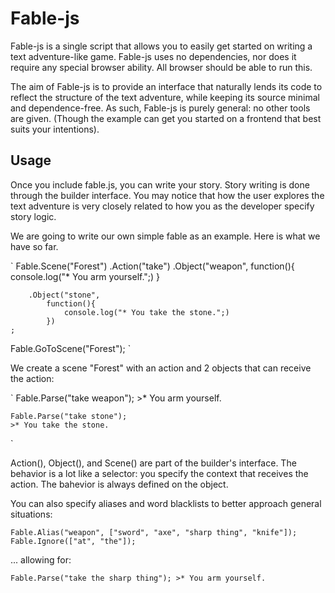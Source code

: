 Fable-js
========

Fable-js is a single script that allows you to easily get started on writing a 
text adventure-like game. Fable-js uses no dependencies, nor does it require any
special browser ability. All browser should be able to run this.

The aim of Fable-js is to provide an interface that naturally lends 
its code to reflect the structure of the text adventure, while keeping its source minimal and dependence-free.
As such, Fable-js is purely general: no other tools are given. (Though the example can get you started on a 
frontend that best suits your intentions).


Usage
-----

Once you include fable.js, you can write your story. Story writing 
is done through the builder interface. You may notice that how the user 
explores the text adventure is very closely related to how you as the developer 
specify story logic. 

We are going to write our own simple fable as an example.
Here is what we have so far.

`
    Fable.Scene("Forest")
      .Action("take")
        .Object("weapon", 
            function(){
                console.log("* You arm yourself.";)
            }
        
        .Object("stone",
            function(){
                console.log("* You take the stone.";)
            })
    ;
    
   Fable.GoToScene("Forest");
`

We create a scene "Forest" with an action and 2 objects that can receive the action:

`
    Fable.Parse("take weapon"); 
    >* You arm yourself.
    
    Fable.Parse("take stone");
    >* You take the stone.
`


Action(), Object(), and Scene() are part of the builder's interface. The behavior 
is a lot like a selector: you specify the context that receives the action. The bahevior is 
always defined on the object.

You can also specify aliases and word blacklists to better approach general situations:

`
    Fable.Alias("weapon", ["sword", "axe", "sharp thing", "knife"]);
    Fable.Ignore(["at", "the"]);
`           

... allowing for:

`
    Fable.Parse("take the sharp thing");
    >* You arm yourself.
`

